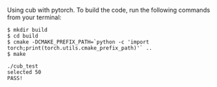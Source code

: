 Using cub with pytorch.
To build the code, run the following commands from your terminal:
```
$ mkdir build
$ cd build
$ cmake -DCMAKE_PREFIX_PATH=`python -c 'import torch;print(torch.utils.cmake_prefix_path)'` ..
$ make
```

```
./cub_test
selected 50
PASS!
```